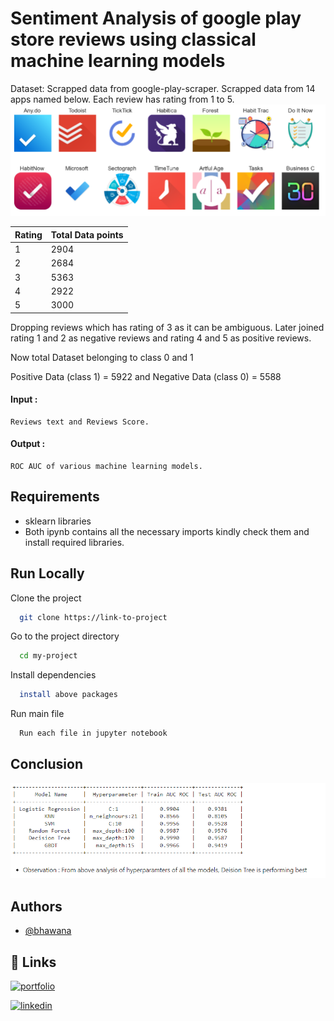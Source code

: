# Sentiment Analysis of google play store reviews using classical machine learning models

Dataset: Scrapped data from google-play-scraper. Scrapped data from 14 apps named below. Each review has rating from 1 to 5.
![App Screenshot](images/1.png)

| Rating  | Total Data points |
| ------------- | ------------- |
| 1  | 2904  |
| 2  | 2684  |
| 3  | 5363  |
| 4  | 2922  |
| 5  | 3000  |

Dropping reviews which has rating of 3 as it can be ambiguous. Later joined rating 1 and 2 as negative reviews and rating 4 and 5 as positive reviews.

Now total Dataset belonging to class 0 and 1

Positive Data (class 1) = 5922 and Negative Data (class 0) = 5588

#### Input :
    Reviews text and Reviews Score.

#### Output :
    ROC AUC of various machine learning models.

## Requirements

- sklearn libraries
- Both ipynb contains all the necessary imports kindly check them and install required libraries.

## Run Locally

Clone the project

```bash
  git clone https://link-to-project
```

Go to the project directory

```bash
  cd my-project
```

Install dependencies

```bash
  install above packages
```

Run main file

```bash
  Run each file in jupyter notebook
```

## Conclusion

![App Screenshot](images/2.png)


## Authors

- [@bhawana](https://www.github.com/bhawna94110)

  

  
## 🔗 Links
[![portfolio](https://img.shields.io/badge/my_portfolio-000?style=for-the-badge&logo=ko-fi&logoColor=white)](https://bhawana.netlify.com/)

[![linkedin](https://img.shields.io/badge/linkedin-0A66C2?style=for-the-badge&logo=linkedin&logoColor=white)](https://www.linkedin.com/in/kbhawna/)

